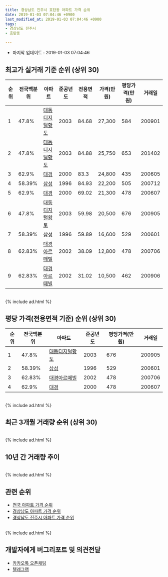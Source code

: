 ```yaml
---
title: 경상남도 진주시 호탄동 아파트 가격 순위
date: 2019-01-03 07:04:46 +0900
last_modified_at: 2019-01-03 07:04:46 +0900
tags:
- 경상남도 진주시
- 호탄동

---
```


* 마지막 업데이트 : 2019-01-03 07:04:46

## 최고가 실거래 기준 순위 (상위 30)


|순위|전국백분위|아파트|준공년도|전용면적|가격(만원)|평당가격(만원)|거래일|
|---|---|---|---|---|---|---|---|
|1|47.8%|[대동디지털황토](https://search.naver.com/search.naver?query=%EA%B2%BD%EC%83%81%EB%82%A8%EB%8F%84+%EC%A7%84%EC%A3%BC%EC%8B%9C+%ED%98%B8%ED%83%84%EB%8F%99+%EB%8C%80%EB%8F%99%EB%94%94%EC%A7%80%ED%84%B8%ED%99%A9%ED%86%A0)|2003|84.68|27,300|584|200901|
|2|47.8%|[대동디지털황토](https://search.naver.com/search.naver?query=%EA%B2%BD%EC%83%81%EB%82%A8%EB%8F%84+%EC%A7%84%EC%A3%BC%EC%8B%9C+%ED%98%B8%ED%83%84%EB%8F%99+%EB%8C%80%EB%8F%99%EB%94%94%EC%A7%80%ED%84%B8%ED%99%A9%ED%86%A0)|2003|84.88|25,750|653|201402|
|3|62.9%|[대경](https://search.naver.com/search.naver?query=%EA%B2%BD%EC%83%81%EB%82%A8%EB%8F%84+%EC%A7%84%EC%A3%BC%EC%8B%9C+%ED%98%B8%ED%83%84%EB%8F%99+%EB%8C%80%EA%B2%BD)|2000|83.3|24,800|435|200605|
|4|58.39%|[삼성](https://search.naver.com/search.naver?query=%EA%B2%BD%EC%83%81%EB%82%A8%EB%8F%84+%EC%A7%84%EC%A3%BC%EC%8B%9C+%ED%98%B8%ED%83%84%EB%8F%99+%EC%82%BC%EC%84%B1)|1996|84.93|22,200|505|200712|
|5|62.9%|[대경](https://search.naver.com/search.naver?query=%EA%B2%BD%EC%83%81%EB%82%A8%EB%8F%84+%EC%A7%84%EC%A3%BC%EC%8B%9C+%ED%98%B8%ED%83%84%EB%8F%99+%EB%8C%80%EA%B2%BD)|2000|69.02|21,300|478|200607|
|6|47.8%|[대동디지털황토](https://search.naver.com/search.naver?query=%EA%B2%BD%EC%83%81%EB%82%A8%EB%8F%84+%EC%A7%84%EC%A3%BC%EC%8B%9C+%ED%98%B8%ED%83%84%EB%8F%99+%EB%8C%80%EB%8F%99%EB%94%94%EC%A7%80%ED%84%B8%ED%99%A9%ED%86%A0)|2003|59.98|20,500|676|200905|
|7|58.39%|[삼성](https://search.naver.com/search.naver?query=%EA%B2%BD%EC%83%81%EB%82%A8%EB%8F%84+%EC%A7%84%EC%A3%BC%EC%8B%9C+%ED%98%B8%ED%83%84%EB%8F%99+%EC%82%BC%EC%84%B1)|1996|59.89|16,600|529|200601|
|8|62.83%|[대경아르떼빌](https://search.naver.com/search.naver?query=%EA%B2%BD%EC%83%81%EB%82%A8%EB%8F%84+%EC%A7%84%EC%A3%BC%EC%8B%9C+%ED%98%B8%ED%83%84%EB%8F%99+%EB%8C%80%EA%B2%BD%EC%95%84%EB%A5%B4%EB%96%BC%EB%B9%8C)|2002|38.09|12,800|478|200706|
|9|62.83%|[대경아르떼빌](https://search.naver.com/search.naver?query=%EA%B2%BD%EC%83%81%EB%82%A8%EB%8F%84+%EC%A7%84%EC%A3%BC%EC%8B%9C+%ED%98%B8%ED%83%84%EB%8F%99+%EB%8C%80%EA%B2%BD%EC%95%84%EB%A5%B4%EB%96%BC%EB%B9%8C)|2002|31.02|10,500|462|200906|


<br>
{% include ad.html %}
<br>

## 평당 가격(전용면적 기준) 순위 (상위 30)


|순위|전국백분위|아파트|준공년도|평당가격(만원)|거래일|
|---|---|---|---|---|---|
|1|47.8%|[대동디지털황토](https://search.naver.com/search.naver?query=%EA%B2%BD%EC%83%81%EB%82%A8%EB%8F%84+%EC%A7%84%EC%A3%BC%EC%8B%9C+%ED%98%B8%ED%83%84%EB%8F%99+%EB%8C%80%EB%8F%99%EB%94%94%EC%A7%80%ED%84%B8%ED%99%A9%ED%86%A0)|2003|676|200905|
|2|58.39%|[삼성](https://search.naver.com/search.naver?query=%EA%B2%BD%EC%83%81%EB%82%A8%EB%8F%84+%EC%A7%84%EC%A3%BC%EC%8B%9C+%ED%98%B8%ED%83%84%EB%8F%99+%EC%82%BC%EC%84%B1)|1996|529|200601|
|3|62.83%|[대경아르떼빌](https://search.naver.com/search.naver?query=%EA%B2%BD%EC%83%81%EB%82%A8%EB%8F%84+%EC%A7%84%EC%A3%BC%EC%8B%9C+%ED%98%B8%ED%83%84%EB%8F%99+%EB%8C%80%EA%B2%BD%EC%95%84%EB%A5%B4%EB%96%BC%EB%B9%8C)|2002|478|200706|
|4|62.9%|[대경](https://search.naver.com/search.naver?query=%EA%B2%BD%EC%83%81%EB%82%A8%EB%8F%84+%EC%A7%84%EC%A3%BC%EC%8B%9C+%ED%98%B8%ED%83%84%EB%8F%99+%EB%8C%80%EA%B2%BD)|2000|478|200607|


<br>
{% include ad.html %}
<br>

## 최근 3개월 거래량 순위 (상위 30)


<div style="width:100%;">
    <canvas id="deal_count_ranking" height="250"></canvas>
</div>


<script>
new Chart(document.getElementById("deal_count_ranking"), {
    type: 'horizontalBar',
    data: {
        labels: ['대동디지털황토', '삼성', '대경'],
        datasets: [{
            label: '실거래 수',
            data: [3, 2, 1],
            borderColor: "rgba(255, 0, 128, 1)",
            backgroundColor: "rgba(255, 0, 128, 0.5)",
            fill: false,
        }]
    },
    options: {
        responsive: true,
        title: {
            display: true,
            text: '최근 3개월 거래량 순위'
        },
        tooltips: {
            mode: 'index',
            intersect: false,
            callbacks: {
                title: function(tooltipItems, data) {
                    return "실거래 수:";
                },
                label: function(tooltipItem, data) {
                    return data.labels[tooltipItem.index] + ": " + tooltipItem.xLabel;
                }
            }
        },
        hover: {
            mode: 'nearest',
            intersect: true
        },
        scales: {
            xAxes: [{
                display: true,
                scaleLabel: {
                    display: true,
                    labelString: '실거래 수'
                },
                ticks: {
                    suggestedMin: 0,
                }
            }],
            yAxes: [{
                display: true,
                ticks: {
                    autoSkip: false,
                    callback: function(value, index, values) {
                        if (value.length > 15)
                            return value.substr(0, 13) + "...";
                        else
                            return value;
                    }
                },
                scaleLabel: {
                    display: false,
                }
            }]
        }
    }
});

</script>


<br>
{% include ad.html %}
<br>

## 10년 간 거래량 추이


<div style="width:100%;">
    <canvas id="deal_progress" height="250"></canvas>
</div>

<script>
new Chart(document.getElementById("deal_progress"), {
    type: 'line',
    data: {
        labels: ['200901','200902','200903','200904','200905','200906','200907','200908','200909','200910','200911','200912','201001','201002','201003','201004','201005','201006','201007','201008','201009','201010','201011','201012','201101','201102','201103','201104','201105','201106','201107','201108','201109','201110','201111','201112','201201','201202','201203','201204','201205','201206','201207','201208','201209','201210','201211','201212','201301','201302','201303','201304','201305','201306','201307','201308','201309','201310','201311','201312','201401','201402','201403','201404','201405','201406','201407','201408','201409','201410','201411','201412','201501','201502','201503','201504','201505','201506','201507','201508','201509','201510','201511','201512','201601','201602','201603','201604','201605','201606','201607','201608','201609','201610','201611','201612','201701','201702','201703','201704','201705','201706','201707','201708','201709','201710','201711','201712','201801','201802','201803','201804','201805','201806','201807','201808','201809','201810','201811','201812','201901'],
        datasets: [{
            label: '실거래 수',
            pointRadius: 1,
            data: [6, 7, 6, 2, 2, 7, 6, 7, 8, 9, 8, 8, 6, 6, 16, 7, 4, 2, 6, 4, 5, 9, 2, 12, 4, 9, 8, 13, 5, 5, 4, 6, 8, 8, 11, 7, 3, 8, 12, 8, 13, 8, 9, 5, 9, 8, 5, 8, 4, 4, 9, 3, 12, 6, 6, 2, 2, 14, 9, 7, 8, 7, 6, 5, 5, 6, 7, 5, 3, 6, 8, 2, 7, 8, 9, 7, 3, 7, 3, 17, 12, 9, 6, 7, 8, 7, 7, 11, 6, 5, 4, 3, 8, 7, 6, 6, 5, 3, 8, 4, 4, 7, 1, 5, 7, 6, 2, 3, 6, 7, 4, 1, 4, 1, 3, 3, 3, 3, 5, 1, 0],
            borderColor: "rgba(255, 201, 14, 1)",
            backgroundColor: "rgba(255, 201, 14, 0.5)",
            fill: true,
        }]
    },
    options: {
        responsive: true,
        title: {
            display: true,
            text: '10년간 거래량 추이'
        },
        tooltips: {
            mode: 'index',
            intersect: false,
        },
        hover: {
            mode: 'nearest',
            intersect: true
        },
        scales: {
            xAxes: [{
                display: true,
                scaleLabel: {
                    display: true,
                    labelString: '년/월'
                }
            }],
            yAxes: [{
                display: true,
                ticks: {
                    suggestedMin: 0,
                },
                scaleLabel: {
                    display: true,
                    labelString: '실거래 수'
                }
            }]
        }
    }
});

</script>


<br>
{% include ad.html %}
<br>

## 관련 순위

- [전국 아파트 가격 순위](https://inasie.github.io/apt-ranking/전국)
- [경상남도 아파트 가격 순위](https://inasie.github.io/apt-ranking/경상남도)
- [경상남도 진주시 아파트 가격 순위](https://inasie.github.io/apt-ranking/경상남도-진주시)


<br>
{% include ad.html %}
<br>

## 개발자에게 버그리포트 및 의견전달

- [카카오톡 오픈채팅](https://open.kakao.com/o/gLJUAP4)
- [텔레그램](https://t.me/inasie)

